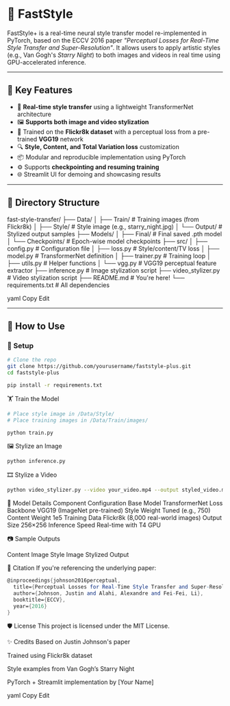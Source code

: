 # 🎨 FastStyle

FastStyle+ is a real-time neural style transfer model re-implemented in PyTorch, based on the ECCV 2016 paper *"Perceptual Losses for Real-Time Style Transfer and Super-Resolution"*. It allows users to apply artistic styles (e.g., Van Gogh's *Starry Night*) to both images and videos in real time using GPU-accelerated inference.

---

## 🧠 Key Features

- 🚀 **Real-time style transfer** using a lightweight TransformerNet architecture
- 🖼️ **Supports both image and video stylization**
- 🎯 Trained on the **Flickr8k dataset** with a perceptual loss from a pre-trained **VGG19** network
- 🔍 **Style, Content, and Total Variation loss** customization
- 📦 Modular and reproducible implementation using PyTorch
- ⚙️ Supports **checkpointing and resuming training**
- 🌐 Streamlit UI for demoing and showcasing results

---

## 📁 Directory Structure

fast-style-transfer/
├── Data/
│ ├── Train/ # Training images (from Flickr8k)
│ ├── Style/ # Style image (e.g., starry_night.jpg)
│ └── Output/ # Stylized output samples
├── Models/
│ ├── Final/ # Final saved .pth model
│ └── Checkpoints/ # Epoch-wise model checkpoints
├── src/
│ ├── config.py # Configuration file
│ ├── loss.py # Style/content/TV loss
│ ├── model.py # TransformerNet definition
│ ├── trainer.py # Training loop
│ ├── utils.py # Helper functions
│ └── vgg.py # VGG19 perceptual feature extractor
├── inference.py # Image stylization script
├── video_stylizer.py # Video stylization script
├── README.md # You're here!
└── requirements.txt # All dependencies

yaml
Copy
Edit

---

## 🧪 How to Use

### 🔧 Setup
```bash
# Clone the repo
git clone https://github.com/yourusername/faststyle-plus.git
cd faststyle-plus

pip install -r requirements.txt

```
🏋️ Train the Model

```bash
# Place style image in /Data/Style/
# Place training images in /Data/Train/images/

python train.py
```

🖼️ Stylize an Image

```python
python inference.py
```

🎞️ Stylize a Video

```bash
python video_stylizer.py --video your_video.mp4 --output styled_video.mp4
```
🔬 Model Details
Component	Configuration
Base Model	TransformerNet
Loss Backbone	VGG19 (ImageNet pre-trained)
Style Weight	Tuned (e.g., 750)
Content Weight	1e5
Training Data	Flickr8k (8,000 real-world images)
Output Size	256×256
Inference Speed	Real-time with T4 GPU

📷 Sample Outputs

Content Image	Style Image	Stylized Output
		

🧠 Citation
If you're referencing the underlying paper:

```mathematica
@inproceedings{johnson2016perceptual,
  title={Perceptual Losses for Real-Time Style Transfer and Super-Resolution},
  author={Johnson, Justin and Alahi, Alexandre and Fei-Fei, Li},
  booktitle={ECCV},
  year={2016}
}
```

🛡️ License
This project is licensed under the MIT License.

✨ Credits
Based on Justin Johnson's paper

Trained using Flickr8k dataset

Style examples from Van Gogh’s Starry Night

PyTorch + Streamlit implementation by [Your Name]

yaml
Copy
Edit
